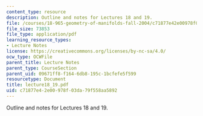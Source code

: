 ```yaml
---
content_type: resource
description: Outline and notes for Lectures 18 and 19.
file: /courses/18-965-geometry-of-manifolds-fall-2004/c71877e42e00978f03da79f558aa5892_lecture18_19.pdf
file_size: 73853
file_type: application/pdf
learning_resource_types:
- Lecture Notes
license: https://creativecommons.org/licenses/by-nc-sa/4.0/
ocw_type: OCWFile
parent_title: Lecture Notes
parent_type: CourseSection
parent_uid: 09671ff8-f164-6db8-195c-1bcfefe5f599
resourcetype: Document
title: lecture18_19.pdf
uid: c71877e4-2e00-978f-03da-79f558aa5892
---
```

Outline and notes for Lectures 18 and 19.